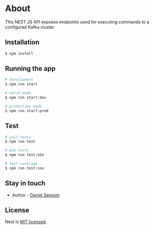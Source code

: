 # About
This NEST JS API exposes endpoints used for executing commands to a configured Kafka cluster.

## Installation

```bash
$ npm install
```

## Running the app

```bash
# development
$ npm run start

# watch mode
$ npm run start:dev

# production mode
$ npm run start:prod
```

## Test

```bash
# unit tests
$ npm run test

# e2e tests
$ npm run test:e2e

# test coverage
$ npm run test:cov
```

## Stay in touch

- Author - [Daniel Sansom](daniel.jon.sansom@gmail.com)

## License

Nest is [MIT licensed](LICENSE).
